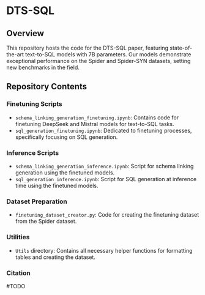# DTS-SQL


## Overview
This repository hosts the code for the DTS-SQL paper, featuring state-of-the-art text-to-SQL models with 7B parameters. Our models demonstrate exceptional performance on the Spider and Spider-SYN datasets, setting new benchmarks in the field.

## Repository Contents

### Finetuning Scripts
- `schema_linking_generation_finetuning.ipynb`: Contains code for finetuning DeepSeek and Mistral models for text-to-SQL tasks.
- `sql_generation_finetuning.ipynb`: Dedicated to finetuning processes, specifically focusing on SQL generation.

### Inference Scripts
- `schema_linking_generation_inference.ipynb`: Script for schema linking generation using the finetuned models.
- `sql_generation_inference.ipynb`: Script for SQL generation at inference time using the finetuned models.

### Dataset Preparation
- `finetuning_dataset_creator.py`: Code for creating the finetuning dataset from the Spider dataset.

### Utilities
- `Utils` directory: Contains all necessary helper functions for formatting tables and creating the dataset.

### Citation
#TODO



